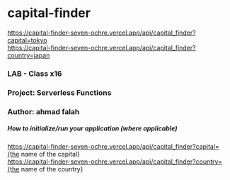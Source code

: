 # capital-finder

https://capital-finder-seven-ochre.vercel.app/api/capital_finder?capital=tokyo <br>
https://capital-finder-seven-ochre.vercel.app/api/capital_finder?country=japan <br>

### LAB - Class x16
### Project: Serverless Functions
### Author: ahmad falah

##### How to initialize/run your application (where applicable)
https://capital-finder-seven-ochre.vercel.app/api/capital_finder?capital={the name of the capital} <br>
https://capital-finder-seven-ochre.vercel.app/api/capital_finder?country={the name of the country} <br>
